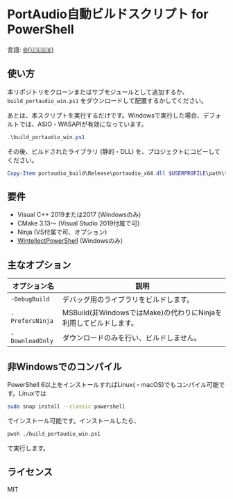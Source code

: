 #  PortAudio自動ビルドスクリプト for PowerShell

言語: [🌐(🇺🇸🇬🇧)](./README.md)

## 使い方

本リポジトリをクローンまたはサブモジュールとして追加するか、 `build_portaudio_win.ps1` をダウンロードして配置するかしてください。

あとは、本スクリプトを実行するだけです。Windowsで実行した場合、デフォルトでは、ASIO・WASAPIが有効になっています。

```powershell
.\build_portaudio_win.ps1
```

その後、ビルドされたライブラリ (静的・DLL) を、プロジェクトにコピーしてください。

```powershell
Copy-Item portaudio_build\Release\portaudio_x64.dll $USERPROFILE\path\to\your\project\build\Release\
```

## 要件

- Visual C++ 2019または2017 (Windowsのみ)
- CMake 3.13〜 (Visual Studio 2019付属で可)
- Ninja (VS付属で可、オプション)
- [WintellectPowerShell](https://github.com/Wintellect/WintellectPowerShell) (Windowsのみ)

## 主なオプション

| オプション名         | 説明                                              |
|-----------------|--------------------------------------------------|
| `-DebugBuild`   | デバッグ用のライブラリをビルドします。                              |
| `-PrefersNinja` | MSBuild(非WindowsではMake)の代わりにNinjaを利用してビルドします。 |
| `-DownloadOnly` | ダウンロードのみを行い、ビルドしません。                             |



## 非Windowsでのコンパイル

PowerShell 6以上をインストールすればLinux(・macOS)でもコンパイル可能です。Linuxでは

```bash
sudo snap install --classic powershell
```

でインストール可能です。インストールしたら、

```bash
pwsh ./build_portaudio_win.ps1
```

で実行します。


## ライセンス

MIT
